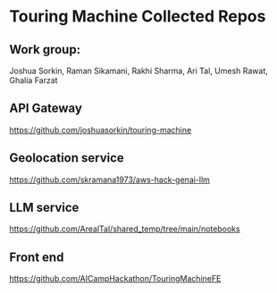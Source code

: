 # Touring Machine Collected Repos

## Work group:
Joshua Sorkin, Raman Sikamani, Rakhi Sharma,
Ari Tal, Umesh Rawat, Ghalia Farzat

## API Gateway 
https://github.com/joshuasorkin/touring-machine

## Geolocation service
https://github.com/skramana1973/aws-hack-genai-llm

## LLM service
https://github.com/ArealTal/shared_temp/tree/main/notebooks

## Front end
https://github.com/AICampHackathon/TouringMachineFE
